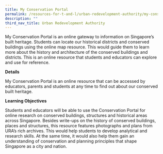 ```yaml
---
title: My Conservation Portal
permalink: /resources-for-t-and-l/urban-redevelopment-authority/my-conservation-portal/
description: ""
third_nav_title: Urban Redevelopment Authority
---
```

My Conservation Portal is an online gateway to information on Singapore’s built heritage. Students can locate our historical districts and conserved buildings using the online map resource. This would guide them to learn more about the history and architecture of the conserved buildings and districts. This is an online resource that students and educators can explore and use for reference.

**Details**

My Conservation Portal is an online resource that can be accessed by educators, parents and students at any time to find out about our conserved built heritage.

**Learning Objectives**

Students and educators will be able to use the Conservation Portal for online research on conserved buildings, structures and historical areas across Singapore. Besides write-ups on the history of conserved buildings, places and structures, this resource features photographs and plans from URA’s rich archives. This would help students to develop analytical and research skills. At the same time, it would also help them gain an understanding of conservation and planning principles that shape Singapore as a city and nation.